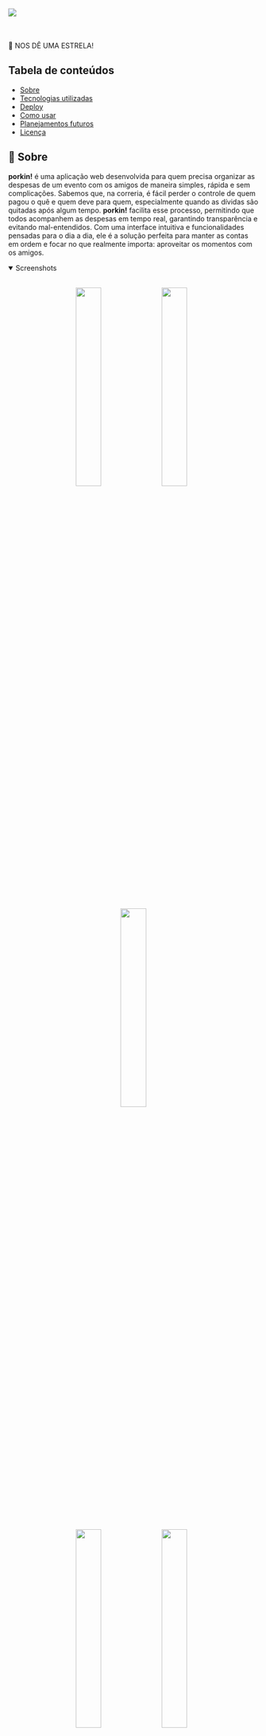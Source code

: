 # <img src="misc/banner.png">


<br>

🌟 NOS DÊ UMA ESTRELA!

<!-- <img align="right" src="https://img.shields.io/badge/status%20do%20projeto:-em%20desenvolvimento-purple"> -->

## Tabela de conteúdos

- [Sobre](#-sobre)
- [Tecnologias utilizadas](#-tecnologias-utilizadas)
- [Deploy](#-deploy)
- [Como usar](#-como-usar)
- [Planejamentos futuros](#-planejamentos-futuros)
- [Licença](#-licença)

## 🐷 Sobre

**porkin!** é uma aplicação web desenvolvida para quem precisa organizar as despesas de um evento com os amigos de maneira simples, rápida e sem complicações. Sabemos que, na correria, é fácil perder o controle de quem pagou o quê e quem deve para quem, especialmente quando as dívidas são quitadas após algum tempo. **porkin!** facilita esse processo, permitindo que todos acompanhem as despesas em tempo real, garantindo transparência e evitando mal-entendidos. Com uma interface intuitiva e funcionalidades pensadas para o dia a dia, ele é a solução perfeita para manter as contas em ordem e focar no que realmente importa: aproveitar os momentos com os amigos.

<details open>
<summary>
 Screenshots
</summary> <br />
    
<p align="center">
    <img width="32%" src="misc/1.png"/>
&nbsp;
    <img width="32%" src="misc/2.png"/>
&nbsp;
    <img width="32%" src="misc/9.png"/>
<br>
    <img width="32%" src="misc/6.png"/>
&nbsp;
    <img width="32%" src="misc/3.png"/>
&nbsp;
    <img width="32%" src="misc/4.png"/>
<br>
    <img width="32%" src="misc/5.png"/>
&nbsp;
    <img width="32%" src="misc/7.png"/>
&nbsp;
    <img width="32%" src="misc/8.png"/>

</details>

## 💻 Tecnologias utilizadas

- **JDK 21 (Amazon Corretto)**: Java é a linguagem de programação utilizada no back-end deste projeto.
- **Spring Boot**: Framework java.
  - **Spring Data JPA**: Para gerenciar a persistência de dados e as interações com o banco de dados.
- **PostgreSQL**: Banco de dados relacional utilizado para armazenamento de dados.
- **Maven**: Gerenciamento de dependências.
- **Javascript**: Javascript é a linguagem de programação utilizada no front-end deste projeto.
- **HTML**: Linguagem de marcação usada para estruturar o conteúdo das páginas web.
- **CSS**: Linguagem de estilo usada para definir a aparência visual das páginas web.
- **Webpack**: Ferramenta para empacotamento de módulos JavaScript, otimizando recursos para o frontend.  
- **GSAP**: Biblioteca JavaScript para animações. 

## 📦 Deploy

A aplicação foi implantada utilizando uma combinação de **Neon**, **Docker**, **Render** e **Vercel**.

> [!IMPORTANT]
> Devido às limitações dos planos gratuitos, a aplicação pode apresentar lentidão ao responder às solicitações dos usuários.


<details>

<summary>
 🟣 deploy info
</summary>

### [Neon](https://neon.tech/)

Neon é um banco de dados PostgreSQL serverless que oferece armazenamento escalável e execução sob demanda.
Utilizamos para subir o banco de dados.

### [Docker](https://www.docker.com/products/docker-desktop/) 

Docker é uma plataforma para criar, testar e implantar aplicações em containers, garantindo que o software funcione de maneira consistente em qualquer ambiente. Containers são usados para empacotar aplicações com todas as suas dependências.

### [Render](https://render.com) 

Render é uma plataforma de hospedagem em nuvem que facilita a implantação de aplicativos web, microsserviços e bancos de dados, oferecendo escalabilidade automática e monitoramento integrado. 
Utilizamos para subir o back.

### [Vercel](https://vercel.com)

Vercel é uma plataforma de hospedagem em nuvem frontend que facilita o desenvolvimento, pré-visualização e implantação de sites e aplicações web.
Utilizamos para subir o front.

</details>

## 📱 Como usar


### Criação da rede de contatos

- Permite a criação de uma rede de contatos.
- Caso o usuário deseje compartilhar um valor com outras pessoas, os contatos devem ser adicionados antes da inserção de uma nova despesa.

### Inserção e divisão

- Na página inicial, o valor a ser dividido pode ser definido e vinculado a uma ou mais pessoas da rede.
- O custo total é inicialmente dividido de forma igual entre todos os participantes.
- Os valores podem ser ajustados posteriormente, de acordo com as necessidades do grupo.
- O usuário criador tem a opção de adicionar seu Pix ou PayPal à despesa criada.

### Gestão de cobranças

- A cobrança permanece pendente, exibindo o valor que cada pessoa deve pagar e a data limite para pagamento.
- No dia do vencimento, uma notificação é enviada como lembrete para aqueles que ainda não quitaram suas partes.

### Pagamento

- Usuários podem marcar suas partes individuais como pagas a qualquer momento.
- Assim que todos efetuarem o pagamento, um check é adicionado ao registro, indicando que a despesa foi totalmente quitada.

### Histórico

- A aplicação conta com um histórico detalhado que exibe despesas pagas e pendentes, permitindo ao usuário navegar pelos meses para visualizar despesas anteriores. Além disso, oferece a opção de visualizar todos os registros em conjunto e consultar o total gasto por mês.

### Exclusão

- A exclusão permanente da despesa só pode ser realizada pela pessoa que a criou.

### Recuperação de senha

- O usuário pode redefinir sua senha a qualquer momento, através da tela de login. Um código de verificação será enviado por e-mail para confirmar a identidade do usuário. Após a confirmação do código, o usuário poderá criar uma nova senha.


## 🔮 Planejamentos futuros

- Permitir que o usuário faça login com conta Google.
- Adicionar TED como opção de pagamento nas configurações do perfil.
- Gerar feedbacks de ações realizadas na conta.

## 📖 Licença

Este projeto está sob a licença GNU GENERAL PUBLIC LICENSE Version 3 (GPLv3) - veja o arquivo [LICENSE.md](https://github.com/LauriESB/porkin/blob/main/LICENSE) para mais detalhes.


[De volta ao topo do README](#top)

<br>

<div align="center">
 <img align="center" src="https://static.wikia.nocookie.net/terraria_gamepedia/images/9/95/Baby_Imp_%28flying%29.gif/revision/latest?cb=20211224155014&format=original" alt="baby imp">
</div>
